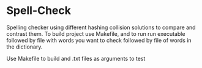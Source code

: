 # Spell-Check
 
 Spelling checker using different hashing collision solutions to compare and contrast them. To build project use Makefile, and to run run executable followed by file with words you want to check followed by file of words in the dictionary.


Use Makefile to build and .txt files as arguments to test
